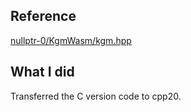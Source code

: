 ## Reference

[nullptr-0/KgmWasm/kgm.hpp](https://github.com/nullptr-0/KgmWasm/blob/master/kgm.hpp)

## What I did

Transferred the C version code to cpp20.
